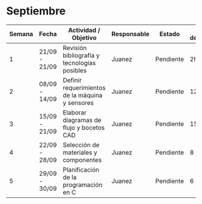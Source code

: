 # Septiembre
| Semana | Fecha        | Actividad / Objetivo                               | Responsable | Estado      | Horas dedicadas |
|--------|-------------|---------------------------------------------------|------------|------------|----------------|
| 1      | 21/09 - 21/09 | Revisión bibliografía y tecnologías posibles     | Juanez     | Pendiente  | 2h           |
| 2      | 08/09 - 14/09 | Definir requerimientos de la máquina y sensores | Juanez     | Pendiente  | 12 h           |
| 3      | 15/09 - 21/09 | Elaborar diagramas de flujo y bocetos CAD       | Juanez     | Pendiente  | 15 h           |
| 4      | 22/09 - 28/09 | Selección de materiales y componentes           | Juanez     | Pendiente  | 8 h            |
| 5      | 29/09 - 30/09 | Planificación de la programación en C           | Juanez     | Pendiente  | 6 h            |

